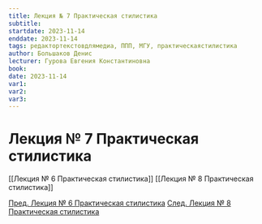 ```yaml
---
title: Лекция № 7 Практическая стилистика
subtitle:
startdate: 2023-11-14
enddate: 2023-11-14
tags: редактортекстовдлямедиа, ППП, МГУ, практическаястилистика
author: Большаков Денис
lecturer: Гурова Евгения Константиновна
book:
date: 2023-11-14
var1:
var2:
var3:
---
```

# Лекция № 7 Практическая стилистика





[[Лекция № 6 Практическая стилистика]] [[Лекция № 8 Практическая стилистика]]

[Пред. Лекция № 6 Практическая стилистика](https://github.com/denisbolshakoff/MSU/blob/main/Практическая%20стилистика/Лекция%20№%206%20Практическая%20стилистика.md)     [След. Лекция № 8 Практическая стилистика](https://github.com/denisbolshakoff/MSU/blob/main/Практическая%20стилистика/Лекция%20№%208%20Практическая%20стилистика.md)